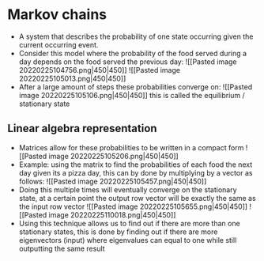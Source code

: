 # Markov chains
- A system that describes the probability of one state occurring given the current occurring event.
- Consider this model where the probability of the food served during a day depends on the food served the previous day:
![[Pasted image 20220225104756.png|450|450]]
![[Pasted image 20220225105013.png|450|450]]
- After a large amount of steps these probabilities converge on:
![[Pasted image 20220225105106.png|450|450]]
this is called the equilibrium / stationary state
## Linear algebra representation
- Matrices allow for these probabilities to be written in a compact form
![[Pasted image 20220225105206.png|450|450]]
- Example: using the matrix to find the probabilities of each food the next day given its a pizza day, this can by done by multiplying by a vector as follows:
![[Pasted image 20220225105457.png|450|450]]
- Doing this multiple times will eventually converge on the stationary state, at a certain point the output row vector will be exactly the same as the input row vector
![[Pasted image 20220225105655.png|450|450]]
![[Pasted image 20220225110018.png|450|450]]
- Using this technique allows us to find out if there are more than one stationary states, this is done by finding out if there are more eigenvectors (input) where eigenvalues can equal to one while still outputting the same result